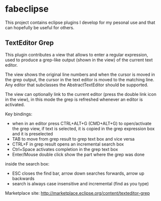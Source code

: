 fabeclipse
==========

This project contains eclipse plugins I develop for my pesonal use and that can hopefully be useful for others.

TextEditor Grep
---------------

This plugin contributes a view that allows to enter a regular expression, used to produce a grep-like output
(shown in the view) of the current text editor.

The view shows the original line numbers and when the cursor is moved in the grep output, the cursor in the
text editor is moved to the matching line.
Any editor that subclasses the AbstractTextEditor should be supported.

The view can optionally link to the current editor (press the double link icon in the view), in this mode
the grep is refreshed whenever an editor is activated.

Key bindings:
* when in an editor press CTRL+ALT+G (CMD+ALT+G) to open/activate the grep view, if text is selected, it is copied in the grep expression box and it is preselected
* TAB to move from grep result to grep text box and vice versa
* CTRL+F in grep result opens an incremental search box
* Ctrl+Space activates completion in the grep text box
* Enter/Mouse double click show the part where the grep was done

inside the search box:
* ESC closes the find bar, arrow down searches forwards, arrow up backwards
* search is always case insensitive and incremental (find as you type)

Marketplace site: http://marketplace.eclipse.org/content/texteditor-grep
